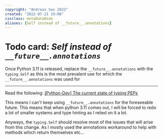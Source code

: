 ```yaml
---
copyright: "Andreas Sas 2022"
created: "2022-07-21 19:08"
cssclass: metaDataHide
aliases: [Self instead of __future__.annotations]
---
```


# Todo card: *Self instead of `__future__.annotations`*

Once Python 3.11 is released, replace the `__future__.annotations` with the `typing.Self` as this is the most prevalent use for which the `__future__.annotations` was used for 

---

Read the following: [[Python-Dev] The current state of typing PEPs](https://mail.python.org/archives/list/python-dev@python.org/message/VIZEBX5EYMSYIJNDBF6DMUMZOCWHARSO/)

This means I can't keep using `__future__.annotations` for the foreseeable future. This means that when python 3.11 comes out, I will be forced to redo a lot of smaller systems and type hinting as I relied on it a lot.

Anyways, the `typing.Self` should resolve most of the issues that will arise from this change. As I mostly used the annotations workaround to help with methods which return themselves etc...

